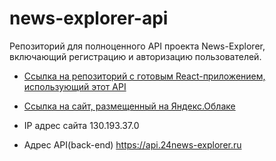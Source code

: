 # news-explorer-api

Репозиторий для полноценного API проекта News-Explorer, включающий регистрацию и авторизацию пользователей.  

 * [Ссылка на репозиторий с готовым React-приложением, использующий этот API](https://github.com/AleksandrMenshchikov/news-explorer-frontend)

 * [Ссылка на сайт, размещенный на Яндекс.Облаке](https://24news-explorer.ru)

 * IP адрес сайта 130.193.37.0

 * Адрес API(back-end) https://api.24news-explorer.ru